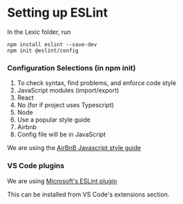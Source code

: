 # Setting up ESLint

In the Lexic folder, run

    npm install eslint --save-dev
    npm init @eslint/config

### Configuration Selections (in npm init)

1. To check syntax, find problems, and enforce code style
2. JavaScript modules (import/export)
3. React
4. No (for if project uses Typescript)
5. Node
6. Use a popular style guide
7. Airbnb
8. Config file will be in JavaScript

We are using the [AirBnB Javascript style guide](https://github.com/airbnb/javascript)

### VS Code plugins

We are using [Microsoft's ESLint plugin](https://marketplace.visualstudio.com/items?itemName=dbaeumer.vscode-eslint)

This can be installed from VS Code's extensions section.
